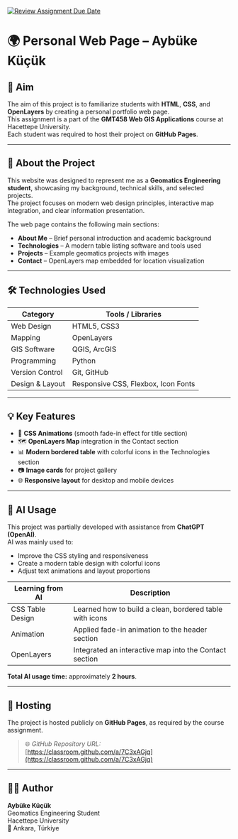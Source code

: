 [![Review Assignment Due Date](https://classroom.github.com/assets/deadline-readme-button-22041afd0340ce965d47ae6ef1cefeee28c7c493a6346c4f15d667ab976d596c.svg)](https://classroom.github.com/a/7C3xAGjq)
# 🌍 Personal Web Page – Aybüke Küçük

## 🎯 Aim
The aim of this project is to familiarize students with **HTML**, **CSS**, and **OpenLayers** by creating a personal portfolio web page.  
This assignment is a part of the **GMT458 Web GIS Applications** course at Hacettepe University.  
Each student was required to host their project on **GitHub Pages**.

---

## 🧠 About the Project
This website was designed to represent me as a **Geomatics Engineering student**, showcasing my background, technical skills, and selected projects.  
The project focuses on modern web design principles, interactive map integration, and clear information presentation.

The web page contains the following main sections:
- **About Me** – Brief personal introduction and academic background  
- **Technologies** – A modern table listing software and tools used  
- **Projects** – Example geomatics projects with images  
- **Contact** – OpenLayers map embedded for location visualization  

---

## 🛠️ Technologies Used

| Category | Tools / Libraries |
|-----------|------------------|
| Web Design | HTML5, CSS3 |
| Mapping | OpenLayers |
| GIS Software | QGIS, ArcGIS |
| Programming | Python |
| Version Control | Git, GitHub |
| Design & Layout | Responsive CSS, Flexbox, Icon Fonts |

---

## 💡 Key Features

- 🎨 **CSS Animations** (smooth fade-in effect for title section)  
- 🗺️ **OpenLayers Map** integration in the Contact section  
- 📊 **Modern bordered table** with colorful icons in the Technologies section  
- 📷 **Image cards** for project gallery  
- 🌐 **Responsive layout** for desktop and mobile devices  

---

## 🤖 AI Usage
This project was partially developed with assistance from **ChatGPT (OpenAI)**.  
AI was mainly used to:
- Improve the CSS styling and responsiveness  
- Create a modern table design with colorful icons  
- Adjust text animations and layout proportions  

| Learning from AI | Description |
|-------------------|-------------|
| CSS Table Design | Learned how to build a clean, bordered table with icons |
| Animation | Applied fade-in animation to the header section |
| OpenLayers | Integrated an interactive map into the Contact section |

**Total AI usage time:** approximately **2 hours**.

---

## 🧭 Hosting
The project is hosted publicly on **GitHub Pages**, as required by the course assignment.  
> 🌐 *GitHub Repository URL:*  
> [https://classroom.github.com/a/7C3xAGjq](https://classroom.github.com/a/7C3xAGjq)

---

## 👩‍💻 Author
**Aybüke Küçük**  
Geomatics Engineering Student  
Hacettepe University  
📍 Ankara, Türkiye